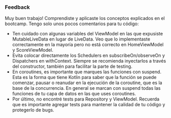 ### Feedback

Muy buen trabajo! Comprendiste y aplicaste los conceptos explicados en el bootcamp. Tengo solo unos pocos comentarios para tu código:

- Ten cuidado con algunas variables del ViewModel en las que expusiste MutableLiveData en lugar de LiveData. Veo que lo implementaste correctamente en la mayoría pero no está correcto en HomeViewModel y ScoreViewModel.
- Evita colocar directamente los Schedulers en subscribeOn/observeOn y Dispatchers en withContext. Siempre se recomienda inyectarlos a través del constructor, también para facilitar la parte de testing.
- En coroutines, es importante que marques las funciones con suspend. Esta es la forma que tiene Kotlin para saber que la función se puede comenzar, pausar o reanudar en la ejecución de la coroutine, que es la base de la concurrencia. En general se marcan con suspend todas las funciones de tu capa de datos en las que uses coroutines.
- Por último, no encontré tests para Repository y ViewModel. Recuerda que es importante agregar tests para mantener la calidad de tu código y protegerlo de bugs.

